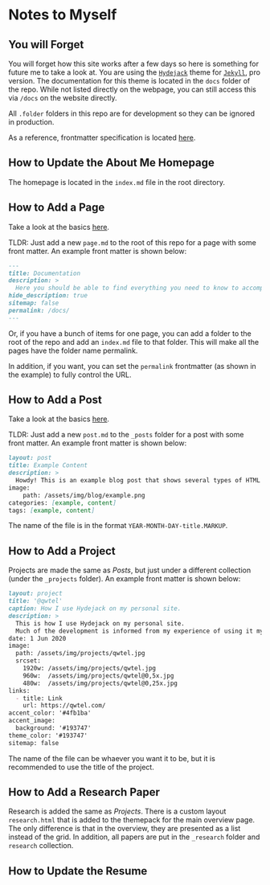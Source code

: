 # Notes to Myself

## You will Forget
You will forget how this site works after a few days so here is something for future me to take a look at. You are using the [`Hydejack`](hydejack.com) theme for [`Jekyll`](https://jekyllrb.com/), pro version. The documentation for this theme is located in the `docs` folder of the repo. While not listed directly on the webpage, you can still access this via `/docs` on the website directly.

All `.folder` folders in this repo are for development so they can be ignored in production.

As a reference, frontmatter specification is located [here](https://jekyllrb.com/docs/frontmatter/).

## How to Update the About Me Homepage

The homepage is located in the `index.md` file in the root directory.

## How to Add a Page
Take a look at the basics [here](https://jekyllrb.com/docs/pages/).

TLDR: Just add a new `page.md` to the root of this repo for a page with some front matter. An example front matter is shown below:

```markdown
---
title: Documentation
description: >
  Here you should be able to find everything you need to know to accomplish the most common tasks when blogging with Hydejack.
hide_description: true
sitemap: false
permalink: /docs/
---
```

Or, if you have a bunch of items for one page, you can add a folder to the root of the repo and add an `index.md` file to that folder. This will make all the pages have the folder name permalink.

In addition, if you want, you can set the `permalink` frontmatter (as shown in the example) to fully control the URL.

## How to Add a Post
Take a look at the basics [here](https://jekyllrb.com/docs/posts/).

TLDR: Just add a new `post.md` to the `_posts` folder for a post with some front matter. An example front matter is shown below:

```markdown
layout: post
title: Example Content
description: >
  Howdy! This is an example blog post that shows several types of HTML content supported in this theme.
image:
    path: /assets/img/blog/example.png
categories: [example, content]
tags: [example, content]
```

The name of the file is in the format `YEAR-MONTH-DAY-title.MARKUP`.

## How to Add a Project
Projects are made the same as *Posts*, but just under a different collection (under the `_projects` folder). An example front matter is shown below:

```markdown
layout: project
title: '@qwtel'
caption: How I use Hydejack on my personal site.
description: >
  This is how I use Hydejack on my personal site. 
  Much of the development is informed from my experience of using it myself, creating a tight feedback loop.
date: 1 Jun 2020
image: 
  path: /assets/img/projects/qwtel.jpg
  srcset: 
    1920w: /assets/img/projects/qwtel.jpg
    960w:  /assets/img/projects/qwtel@0,5x.jpg
    480w:  /assets/img/projects/qwtel@0,25x.jpg
links:
  - title: Link
    url: https://qwtel.com/
accent_color: '#4fb1ba'
accent_image:
  background: '#193747'
theme_color: '#193747'
sitemap: false
```

The name of the file can be whaever you want it to be, but it is recommended to use the title of the project.

## How to Add a Research Paper

Research is added the same as *Projects*. There is a custom layout `research.html` that is added to the themepack for the main overview page. The only difference is that in the overview, they are presented as a list instead of the grid. In addition, all papers are put in the `_research` folder and `research` collection.

## How to Update the Resume
